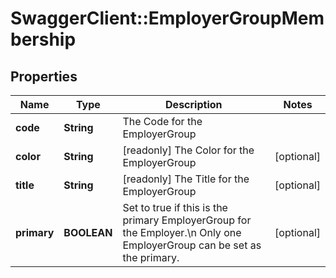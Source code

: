 # SwaggerClient::EmployerGroupMembership

## Properties
Name | Type | Description | Notes
------------ | ------------- | ------------- | -------------
**code** | **String** | The Code for the EmployerGroup | 
**color** | **String** | [readonly] The Color for the EmployerGroup | [optional] 
**title** | **String** | [readonly] The Title for the EmployerGroup | [optional] 
**primary** | **BOOLEAN** | Set to true if this is the primary EmployerGroup for the Employer.\\n  Only one EmployerGroup can be set as the primary. | [optional] 

